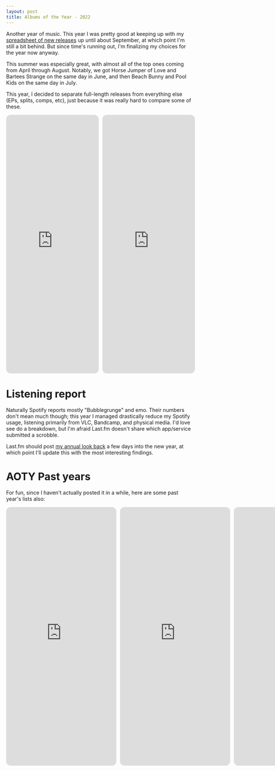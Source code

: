 ```yaml
---
layout: post
title: Albums of the Year - 2022
---
```


Another year of music. This year I was pretty good at keeping up with my [spreadsheet of new releases](https://docs.google.com/spreadsheets/d/14dLhu-120tJHJzHT6CEy0gorkQybDrpcy59h1p4iJHk/edit?usp=sharing#gid=1122242034) up until about September, at which point I'm still a bit behind. But since time's running out, I'm finalizing my choices for the year now anyway.

This summer was especially great, with almost all of the top ones coming from April through August. Notably, we got Horse Jumper of Love and Bartees Strange on the same day in June, and then Beach Bunny and Pool Kids on the same day in July.

This year, I decided to separate full-length releases from everything else (EPs, splits, comps, etc), just because it was really hard to compare some of these.

<div style="display:flex; gap:10px">
    <iframe style="border-radius:12px" src="https://open.spotify.com/embed/playlist/2CACxu2OLeTmI8NjQpTjgO?utm_source=generator" width="50%" height="704" frameBorder="0" allowfullscreen="" allow="autoplay; clipboard-write; encrypted-media; fullscreen; picture-in-picture" loading="lazy"></iframe>
    <iframe style="border-radius:12px" src="https://open.spotify.com/embed/playlist/1NtoVXDe9kWIcldjO54Lk5?utm_source=generator" width="50%" height="704" frameBorder="0" allowfullscreen="" allow="autoplay; clipboard-write; encrypted-media; fullscreen; picture-in-picture" loading="lazy"></iframe>
</div>

# Listening report

Naturally Spotify reports mostly "Bubblegrunge" and emo. Their numbers don't mean much though; this year I managed drastically reduce my Spotify usage, listening primarily from VLC, Bandcamp, and physical media. I'd love see do a breakdown, but I'm afraid Last.fm doesn't share which app/service submitted a scrobble.

Last.fm should post [my annual look back](https://www.last.fm/user/rabidaudio/listening-report/year) a few days into the new year, at which point I'll update this with the most interesting findings.

# AOTY Past years

For fun, since I haven't actually posted it in a while, here are some past year's lists also:

<div style="display:flex; gap:10px">
    <iframe style="border-radius:12px" src="https://open.spotify.com/embed/playlist/24uoitubjNPf8RMEadOJPq?utm_source=generator" width="100%" height="704" frameBorder="0" allowfullscreen="" allow="autoplay; clipboard-write; encrypted-media; fullscreen; picture-in-picture" loading="lazy"></iframe>
    <iframe style="border-radius:12px" src="https://open.spotify.com/embed/playlist/4fh9AAYsKq2iq2fRrgtLkz?utm_source=generator" width="100%" height="704" frameBorder="0" allowfullscreen="" allow="autoplay; clipboard-write; encrypted-media; fullscreen; picture-in-picture" loading="lazy"></iframe>
    <iframe style="border-radius:12px" src="https://open.spotify.com/embed/playlist/7909tP8vRE2gCO9VdiV3hl?utm_source=generator" width="100%" height="704" frameBorder="0" allowfullscreen="" allow="autoplay; clipboard-write; encrypted-media; fullscreen; picture-in-picture" loading="lazy"></iframe>
</div>

<!-- https://open.spotify.com/playlist/2CACxu2OLeTmI8NjQpTjgO?si=253085e4ea7c4584 -->
<!-- https://open.spotify.com/playlist/1NtoVXDe9kWIcldjO54Lk5?si=558722043f7940ce -->
<!-- https://open.spotify.com/playlist/24uoitubjNPf8RMEadOJPq?si=843f0b3d91dc4a61 -->
<!-- https://open.spotify.com/playlist/4fh9AAYsKq2iq2fRrgtLkz?si=be2569532057428b -->
<!-- https://open.spotify.com/playlist/7909tP8vRE2gCO9VdiV3hl?si=42b21562345240a7 -->
